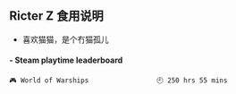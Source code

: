 ## Ricter Z 食用说明
- 喜欢猫猫，是个冇猫孤儿

<!-- steam-box start -->
#### - Steam playtime leaderboard
```text
🎮 World of Warships                 🕘 250 hrs 55 mins
```
<!-- Powered by https://github.com/YouEclipse/steam-box . -->
<!-- steam-box end -->
